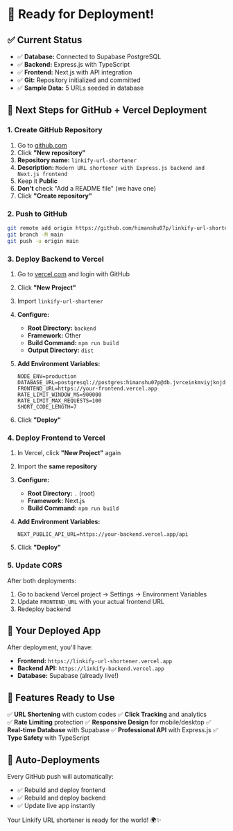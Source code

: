 # 🎉 Ready for Deployment!

## ✅ **Current Status**
- ✅ **Database:** Connected to Supabase PostgreSQL
- ✅ **Backend:** Express.js with TypeScript 
- ✅ **Frontend:** Next.js with API integration
- ✅ **Git:** Repository initialized and committed
- ✅ **Sample Data:** 5 URLs seeded in database

## 🚀 **Next Steps for GitHub + Vercel Deployment**

### **1. Create GitHub Repository**
1. Go to [github.com](https://github.com/himanshu07p)
2. Click **"New repository"**
3. **Repository name:** `linkify-url-shortener`
4. **Description:** `Modern URL shortener with Express.js backend and Next.js frontend`
5. Keep it **Public**
6. **Don't** check "Add a README file" (we have one)
7. Click **"Create repository"**

### **2. Push to GitHub**
```bash
git remote add origin https://github.com/himanshu07p/linkify-url-shortener.git
git branch -M main
git push -u origin main
```

### **3. Deploy Backend to Vercel**
1. Go to [vercel.com](https://vercel.com) and login with GitHub
2. Click **"New Project"**
3. Import `linkify-url-shortener`
4. **Configure:**
   - **Root Directory:** `backend`
   - **Framework:** Other
   - **Build Command:** `npm run build`
   - **Output Directory:** `dist`

5. **Add Environment Variables:**
   ```
   NODE_ENV=production
   DATABASE_URL=postgresql://postgres:himanshu07p@db.jvrceinkmviyjknjdyhw.supabase.co:5432/postgres
   FRONTEND_URL=https://your-frontend.vercel.app
   RATE_LIMIT_WINDOW_MS=900000
   RATE_LIMIT_MAX_REQUESTS=100
   SHORT_CODE_LENGTH=7
   ```

6. Click **"Deploy"**

### **4. Deploy Frontend to Vercel**
1. In Vercel, click **"New Project"** again
2. Import the **same repository**
3. **Configure:**
   - **Root Directory:** `.` (root)
   - **Framework:** Next.js
   - **Build Command:** `npm run build`

4. **Add Environment Variables:**
   ```
   NEXT_PUBLIC_API_URL=https://your-backend.vercel.app/api
   ```

5. Click **"Deploy"**

### **5. Update CORS**
After both deployments:
1. Go to backend Vercel project → Settings → Environment Variables
2. Update `FRONTEND_URL` with your actual frontend URL
3. Redeploy backend

## 🎯 **Your Deployed App**

After deployment, you'll have:
- **Frontend:** `https://linkify-url-shortener.vercel.app`
- **Backend API:** `https://linkify-backend.vercel.app`
- **Database:** Supabase (already live!)

## 📱 **Features Ready to Use**

✅ **URL Shortening** with custom codes
✅ **Click Tracking** and analytics  
✅ **Rate Limiting** protection
✅ **Responsive Design** for mobile/desktop
✅ **Real-time Database** with Supabase
✅ **Professional API** with Express.js
✅ **Type Safety** with TypeScript

## 🔧 **Auto-Deployments**

Every GitHub push will automatically:
- ✅ Rebuild and deploy frontend
- ✅ Rebuild and deploy backend
- ✅ Update live app instantly

Your Linkify URL shortener is ready for the world! 🌍✨
